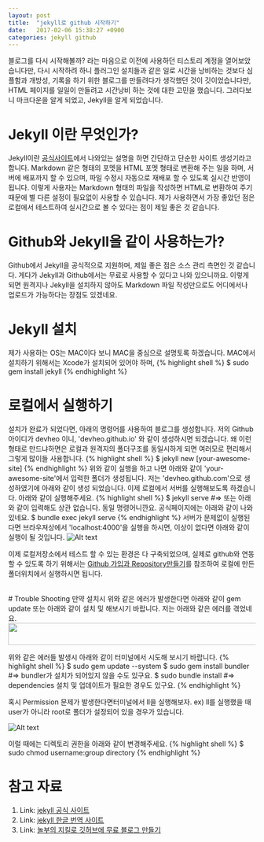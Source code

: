 ```yaml
---
layout: post
title:  "jekyll로 github 시작하기"
date:   2017-02-06 15:38:27 +0900
categories: jekyll github
---
```

블로그를 다시 시작해볼까? 라는 마음으로 이전에 사용하던 티스토리 계정을 열어보았습니다만, 다시 시작하려 하니 플러그인 설치들과 같은 일로 시간을 낭비하는 것보다 심플함과 개방성, 기록을 하기 위한 블로그를 만들려다가 생각했던 것이 깃이었습니다만, HTML 페이지를 일일이 만들려고 시간낭비 하는 것에 대한 고민을 했습니다. 그러다보니 마크다운을 알게 되었고, Jekyll을 알게 되었습니다.

# Jekyll 이란 무엇인가?
Jekyll이란 [공식사이트][jekyll-docs-home]에서 나와있는 설명을 하면 간단하고 단순한 사이트 생성기라고 합니다. 
Markdown 같은 형태의 포멧을 HTML 포멧 형태로 변환해 주는 일을 하며, 서버에 배포까지 할 수 있으며, 파일 수정시 자동으로 재배포 할 수 있도록 실시간 반영이 됩니다.
이렇게 사용자는 Markdown 형태의 파일을 작성하면 HTML로 변환하여 주기 때문에 별 다른 설정이 필요없이 사용할 수 있습니다.
제가 사용하면서 가장 좋았던 점은 로컬에서 테스트하여 실시간으로 볼 수 있다는 점이 제일 좋은 것 같습니다.

# Github와 Jekyll을 같이 사용하는가?
Github에서 Jekyll을 공식적으로 지원하며, 제일 좋은 점은 소스 관리 측면인 것 같습니다. 게다가 Jekyll과 Github에서는 무료로 사용할 수 있다고 나와 있으니까요. 이렇게 되면 원격지나 Jekyll을 설치하지 않아도 Markdown 파일 작성만으로도 어디에서나 업로드가 가능하다는 장점도 있겠네요. 

# Jekyll 설치
제가 사용하는 OS는 MAC이다 보니 MAC을 중심으로 설명토록 하겠습니다.
MAC에서 설치하기 위해서는 Xcode가 설치되어 있어야 하며, 
{% highlight shell %}
$ sudo gem install jekyll
{% endhighlight %}
<br>
# 로컬에서 실행하기
설치가 완료가 되었다면, 아래의 명령어를 사용하여 블로그를 생성합니다. 
저의 Github아이디가 devheo 이니, 'devheo.github.io' 와 같이 생성하시면 되겠습니다. 
왜 이런 형태로 만드냐하면은 로컬과 원격지의 폴더구조를 동일시하게 되면 여러모로 편리해서 그렇게 많이들 사용합니다.
{% highlight shell %}
$ jekyll new [your-awesome-site]
{% endhighlight %}
위와 같이 실행을 하고 나면 아래와 같이 'your-awesome-site'에서 입력한 폴더가 생성됩니다. 저는 'devheo.github.com'으로 생성하였기에 아래와 같이 생성 되었습니다. 
이제 로컬에서 서버를 실행해보도록 하겠습니다. 아래와 같이 실행해주세요.
{% highlight shell %}
$ jekyll serve
#=> 또는 아래와 같이 입력해도 상관 없습니다. 동일 명령어니깐요. 공식페이지에는 아래와 같이 나와있네요.
$ bundle exec jekyll serve
{% endhighlight %}
서버가 문제없이 실행된다면 브라우져상에서 'localhost:4000'을 실행을 하시면, 
이상이 없다면 아래와 같이 실행이 될 것입니다. 
![Alt text](https://c1.staticflickr.com/1/442/32719884816_c42db1b448_b.jpg, "web page")

이제 로컬저장소에서 테스트 할 수 있는 환경은 다 구축되었으며, 실제로 github와 연동할 수 있도록 하기 위해서는 [Github 가입과 Repository만들기][git-blog-register]를 참조하여 로컬에 만든 폴더위치에서 실행하시면 됩니다.

<br>
# Trouble Shooting
만약 설치시 위와 같은 에러가 발생한다면 아래와 같이 gem update 또는 아래와 같이 설치 및 해보시기 바랍니다. 
저는 아래와 같은 에러를 겪었네요.

<img src="https://c1.staticflickr.com/1/325/31945486473_0ad7feffb4_k.jpg" width="630" height="45"/>

위와 같은 에러들 발생시 아래와 같이 터미널에서 시도해 보시기 바랍니다. 
{% highlight shell %}
$ sudo gem update --system
$ sudo gem install bundler 
#=> bundler가 설치가 되어있지 않을 수도 있구요.
$ sudo bundle install 
#=> dependencies 설치 및 업데이트가 필요한 경우도 있구요.
{% endhighlight %}

혹시 Permission 문제가 발생한다면터미널에서 ll을 실행해보자.
ex) ll를 실행했을 때 user가 아니라 root로 폴더가 설정되어 있을 경우가 있습니다.

![Alt text](https://c1.staticflickr.com/1/566/31946506003_1c086a3d46_z.jpg, "Permission Problem")

이럴 때에는 디렉토리 권한을 아래와 같이 변경해주세요.
{% highlight shell %}
$ sudo chmod username:group directory 
{% endhighlight %}
<br>
# 참고 자료
1. Link: [jekyll 공식 사이트][jekyll-docs-home]
2. Link: [jekyll 한글 번역 사이트][jekyll-docs-kr]
3. Link: [놀부의 지킬로 깃허브에 무료 블로그 만들기][nolboo-jekyll-post]


[git-blog-register]: https://devheo.github.io/blog/test/pages/2017/02/03/git-register-page.html
[jekyll-docs-home]: https://jekyllrb.com/docs/home/
[jekyll-docs-kr]: https://jekyllrb-ko.github.io
[jekyll-docs-usage]: https://jekyllrb-ko.github.io/docs/usage/
[jekyll-docs-template]: https://jekyllrb-ko.github.io/docs/templates/
[jekyll-docs-documentation]: http://import.jekyllrb.com/docs/home/
[nolboo-jekyll-post]: https://nolboo.kim/blog/2013/10/15/free-blog-with-github-jekyll/

